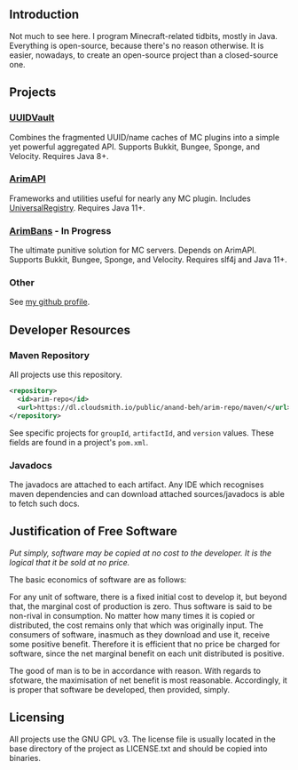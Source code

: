 ## Introduction

Not much to see here. I program Minecraft-related tidbits, mostly in Java. Everything is open-source, because there's no reason otherwise. It is easier, nowadays, to create an open-source project than a closed-source one.

## Projects

### [UUIDVault](https://github.com/A248/UUIDVault)

Combines the fragmented UUID/name caches of MC plugins into a simple yet powerful aggregated API. Supports Bukkit, Bungee, Sponge, and Velocity. Requires Java 8+.

### [ArimAPI](https://github.com/Arim-Minecraft/ArimAPI)

Frameworks and utilities useful for nearly any MC plugin. Includes [UniversalRegistry](https://github.com/A248/UniversalRegistry). Requires Java 11+.

### [ArimBans](https://github.com/A248/ArimBans) - In Progress

The ultimate punitive solution for MC servers. Depends on ArimAPI. Supports Bukkit, Bungee, Sponge, and Velocity. Requires slf4j and Java 11+.

### Other

See [my github profile](https://github.com/A248).

## Developer Resources

### Maven Repository

All projects use this repository.

``` xml
<repository>
  <id>arim-repo</id>
  <url>https://dl.cloudsmith.io/public/anand-beh/arim-repo/maven/</url>
</repository>
```

See specific projects for `groupId`, `artifactId`, and `version` values. These fields are found in a project's `pom.xml`.

### Javadocs

The javadocs are attached to each artifact. Any IDE which recognises maven dependencies and can download attached sources/javadocs is able to fetch such docs.

## Justification of Free Software

*Put simply, software may be copied at no cost to the developer. It is the logical that it be sold at no price.*

The basic economics of software are as follows:

For any unit of software, there is a fixed initial cost to develop it, but beyond that, the marginal cost of production is zero. Thus software is said to be non-rival in consumption. No matter how many times it is copied or distributed, the cost remains only that which was originally input. The consumers of software, inasmuch as they download and use it, receive some positive benefit. Therefore it is efficient that no price be charged for software, since the net marginal benefit on each unit distributed is positive.

The good of man is to be in accordance with reason. With regards to sfotware, the maximisation of net benefit is most reasonable. Accordingly, it is proper that software be developed, then provided, simply.

## Licensing

All projects use the GNU GPL v3. The license file is usually located in the base directory of the project as LICENSE.txt and should be copied into binaries.
